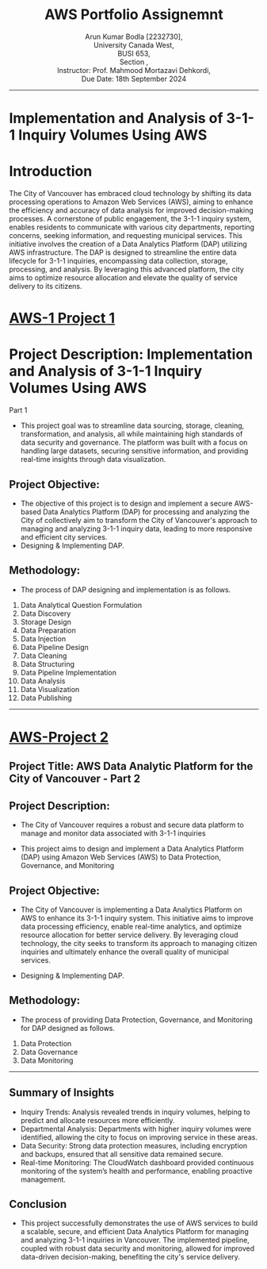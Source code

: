<h1 align="center">AWS Portfolio Assignemnt</h1>
<p align="center">
Arun Kumar Bodla [2232730], <br>
University Canada West, <br>
BUSI 653, <br>
Section , <br>
Instructor: Prof. Mahmood Mortazavi Dehkordi, <br>
Due Date: 18th September 2024 <br>
</p>

___
# Implementation and Analysis of 3-1-1 Inquiry Volumes Using AWS
# Introduction

The City of Vancouver has embraced cloud technology by shifting its data processing operations to Amazon Web Services (AWS), aiming to enhance the efficiency and accuracy of data analysis for improved decision-making processes. A cornerstone of public engagement, the 3-1-1 inquiry system, enables residents to communicate with various city departments, reporting concerns, seeking information, and requesting municipal services.
This initiative involves the creation of a Data Analytics Platform (DAP) utilizing AWS infrastructure. The DAP is designed to streamline the entire data lifecycle for 3-1-1 inquiries, encompassing data collection, storage, processing, and analysis. By leveraging this advanced platform, the city aims to optimize resource allocation and elevate the quality of service delivery to its citizens.

# [AWS-1 Project 1](https://arungithub97.github.io/AWS-Project-1/)
# Project Description: Implementation and Analysis of 3-1-1 Inquiry Volumes Using AWS
 Part 1
* This project goal was to streamline data sourcing, storage, cleaning, transformation, and analysis, all while maintaining high standards of data security and governance. The platform was built with a focus on handling large datasets, securing sensitive information, and providing real-time insights through data visualization.
## Project Objective:
* The objective of this project is to design and implement a secure AWS-based Data Analytics Platform (DAP) for processing and analyzing the City of collectively aim to transform the City of Vancouver's approach to managing and analyzing 3-1-1 inquiry data, leading to more responsive and efficient city services.
* Designing & Implementing DAP.
## Methodology:
* The process of DAP designing and implementation is as follows.
1. Data Analytical Question Formulation
2. Data Discovery
3. Storage Design
4. Data Preparation
5. Data Injection
6. Data Pipeline Design
7. Data Cleaning
8. Data Structuring
9. Data Pipeline Implementation
10. Data Analysis
11. Data Visualization
12. Data Publishing

___
# [AWS-Project 2](https://arungithub97.github.io/AWS-Project-2/)

## Project Title: AWS Data Analytic Platform for the City of Vancouver - Part 2
## Project Description:
- The City of Vancouver requires a robust and secure data platform to manage and monitor data associated with 3-1-1 inquiries
* This project aims to design and implement a Data Analytics Platform (DAP) using Amazon Web Services (AWS) to Data Protection, Governance, and Monitoring
## Project Objective:
- The City of Vancouver is implementing a Data Analytics Platform on AWS to enhance its 3-1-1 inquiry system. This initiative aims to improve data processing efficiency, enable real-time analytics, and optimize resource allocation for better service delivery. By leveraging cloud technology, the city seeks to transform its approach to managing citizen inquiries and ultimately enhance the overall quality of municipal services.
* Designing & Implementing DAP.
## Methodology:
* The process of providing Data Protection, Governance, and Monitoring for DAP designed as follows.
1. Data Protection
2. Data Governance
3. Data Monitoring

___
## Summary of Insights
- Inquiry Trends: Analysis revealed trends in inquiry volumes, helping to predict and allocate resources more efficiently.
- Departmental Analysis: Departments with higher inquiry volumes were identified, allowing the city to focus on improving service in these areas.
- Data Security: Strong data protection measures, including encryption and backups, ensured that all sensitive data remained secure.
- Real-time Monitoring: The CloudWatch dashboard provided continuous monitoring of the system’s health and performance, enabling proactive management.
  
## Conclusion
* This project successfully demonstrates the use of AWS services to build a scalable, secure, and efficient Data Analytics Platform for managing and analyzing 3-1-1 inquiries in Vancouver. The implemented pipeline, coupled with robust data security and monitoring, allowed for improved data-driven decision-making, benefiting the city's service delivery.
